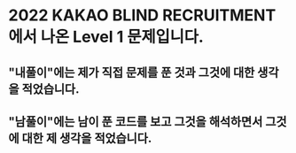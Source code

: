 # 2022 KAKAO BLIND RECRUITMENT에서 나온 Level 1 문제입니다.
## "내풀이"에는 제가 직접 문제를 푼 것과 그것에 대한 생각을 적었습니다.
## "남풀이"에는 남이 푼 코드를 보고 그것을 해석하면서 그것에 대한 제 생각을 적었습니다.
